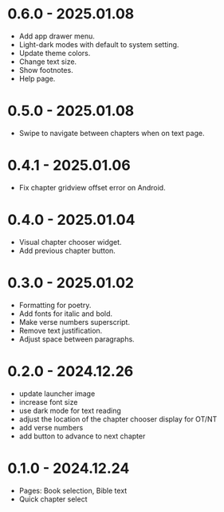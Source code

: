# 0.6.0 - 2025.01.08

- Add app drawer menu.
- Light-dark modes with default to system setting.
- Update theme colors.
- Change text size.
- Show footnotes.
- Help page.

# 0.5.0 - 2025.01.08

- Swipe to navigate between chapters when on text page.

# 0.4.1 - 2025.01.06

- Fix chapter gridview offset error on Android.

# 0.4.0 - 2025.01.04

- Visual chapter chooser widget.
- Add previous chapter button.

# 0.3.0 - 2025.01.02

- Formatting for poetry.
- Add fonts for italic and bold.
- Make verse numbers superscript.
- Remove text justification.
- Adjust space between paragraphs.

# 0.2.0 - 2024.12.26

- update launcher image
- increase font size
- use dark mode for text reading
- adjust the location of the chapter chooser display for OT/NT
- add verse numbers
- add button to advance to next chapter

# 0.1.0 - 2024.12.24

- Pages: Book selection, Bible text
- Quick chapter select